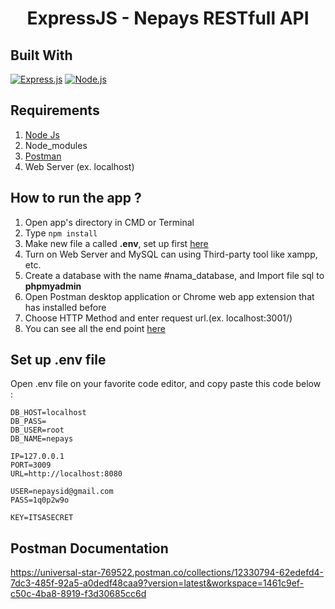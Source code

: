 <h1 align="center">ExpressJS - Nepays RESTfull API</h1>

## Built With

[![Express.js](https://img.shields.io/badge/Express.js-4.x-orange.svg?style=rounded-square)](https://expressjs.com/en/starter/installing.html)
[![Node.js](https://img.shields.io/badge/Node.js-v.12.13-green.svg?style=rounded-square)](https://nodejs.org/)

## Requirements

1. <a href="https://nodejs.org/en/download/">Node Js</a>
2. Node_modules
3. <a href="https://www.getpostman.com/">Postman</a>
4. Web Server (ex. localhost)

## How to run the app ?

1. Open app's directory in CMD or Terminal
2. Type `npm install`
3. Make new file a called **.env**, set up first [here](#set-up-env-file)
4. Turn on Web Server and MySQL can using Third-party tool like xampp, etc.
5. Create a database with the name #nama_database, and Import file sql to **phpmyadmin**
6. Open Postman desktop application or Chrome web app extension that has installed before
7. Choose HTTP Method and enter request url.(ex. localhost:3001/)
8. You can see all the end point [here](#end-point)

## Set up .env file

Open .env file on your favorite code editor, and copy paste this code below :

```
DB_HOST=localhost
DB_PASS=
DB_USER=root
DB_NAME=nepays

IP=127.0.0.1
PORT=3009
URL=http://localhost:8080

USER=nepaysid@gmail.com
PASS=1q0p2w9o

KEY=ITSASECRET
```
## Postman Documentation
https://universal-star-769522.postman.co/collections/12330794-62edefd4-7dc3-485f-92a5-a0dedf48caa9?version=latest&workspace=1461c9ef-c50c-4ba8-8919-f3d30685cc6d

